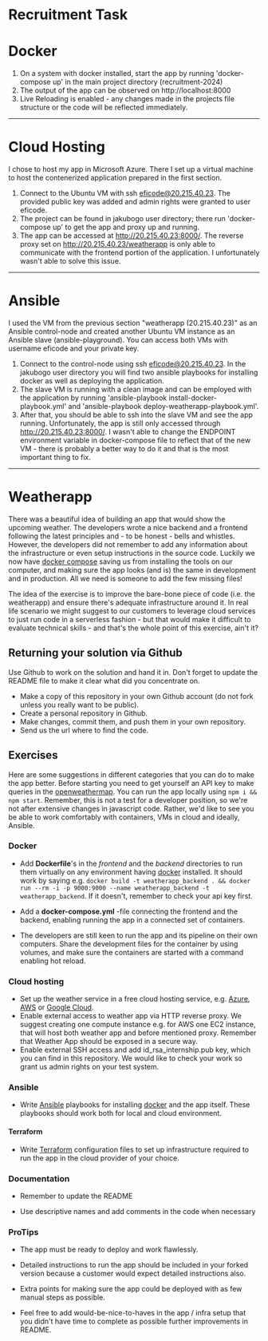 # Recruitment Task
# Docker
1. On a system with docker installed, start the app by running 'docker-compose up' in the main project directory (recruitment-2024) 
2. The output of the app can be observed on http://localhost:8000
3. Live Reloading is enabled - any changes made in the projects file structure or the code will be reflected immediately.
-------------------------------------------------------
# Cloud Hosting
I chose to host my app in Microsoft Azure. There I set up a virtual machine to host the contenerized application prepared in the first section.
1. Connect to the Ubuntu VM with ssh eficode@20.215.40.23. The provided public key was added and admin rights were granted to user eficode.
2. The project can be found in jakubogo user directory; there run 'docker-compose up' to get the app and proxy up and running.
3. The app can be accessed at http://20.215.40.23:8000/. The reverse proxy set on http://20.215.40.23/weatherapp is only able to communicate with the frontend portion of the application. I unfortunately wasn't able to solve this issue.
-------------------------------------------------------
# Ansible
I used the VM from the previous section "weatherapp (20.215.40.23)" as an Ansible control-node and created another Ubuntu VM instance as an Ansible slave (ansible-playground). You can access both VMs with username eficode and your private key.
1. Connect to the control-node using ssh eficode@20.215.40.23. In the jakubogo user directory you will find two ansible playbooks for installing docker as well as deploying the application.
2. The slave VM is running with a clean image and can be employed with the application by running 'ansible-playbook install-docker-playbook.yml' and 'ansible-playbook deploy-weatherapp-playbook.yml'.
3. After that, you should be able to ssh into the slave VM and see the app running. Unfortunately, the app is still only accessed through http://20.215.40.23:8000/. I wasn't able to change the ENDPOINT environment variable in docker-compose file to reflect that of the new VM - there is probably a better way to do it and that is the most important thing to fix.
-------------------------------------------------------


# Weatherapp

There was a beautiful idea of building an app that would show the upcoming weather. The developers wrote a nice backend and a frontend following the latest principles and - to be honest - bells and whistles. However, the developers did not remember to add any information about the infrastructure or even setup instructions in the source code.
Luckily we now have [docker compose](https://docs.docker.com/compose/) saving us from installing the tools on our computer, and making sure the app looks (and is) the same in development and in production. All we need is someone to add the few missing files!

The idea of the exercise is to improve the bare-bone piece of code (i.e. the weatherapp) and ensure there's adequate infrastructure around it. 
In real life scenario we might suggest to our customers to leverage cloud services to just run code in a serverless fashion - but that would make it difficult to evaluate technical skills - and that's the whole point of this exercise, ain't it? 


## Returning your solution via Github
Use Github to work on the solution and hand it in. Don't forget to update the README file to make it clear what did you concentrate on.

* Make a copy of this repository in your own Github account (do not fork unless you really want to be public).
* Create a personal repository in Github.
* Make changes, commit them, and push them in your own repository.
* Send us the url where to find the code.

## Exercises

Here are some suggestions in different categories that you can do to make the app better. Before starting you need to get yourself an API key to make queries in the [openweathermap](http://openweathermap.org/). You can run the app locally using `npm i && npm start`.
Remember, this is not a test for a developer position, so we're not after extensive changes in javascript code. Rather, we'd like to see you be able to work comfortably with containers, VMs in cloud and ideally, Ansible.

### Docker

* Add **Dockerfile**'s in the *frontend* and the *backend* directories to run them virtually on any environment having [docker](https://www.docker.com/) installed. It should work by saying e.g. `docker build -t weatherapp_backend . && docker run --rm -i -p 9000:9000 --name weatherapp_backend -t weatherapp_backend`. If it doesn't, remember to check your api key first.

* Add a **docker-compose.yml** -file connecting the frontend and the backend, enabling running the app in a connected set of containers.

* The developers are still keen to run the app and its pipeline on their own computers. Share the development files for the container by using volumes, and make sure the containers are started with a command enabling hot reload.

### Cloud hosting

* Set up the weather service in a free cloud hosting service, e.g. [Azure](https://azure.microsoft.com/en-us/free/), [AWS](https://aws.amazon.com/free/) or [Google Cloud](https://cloud.google.com/free/).
* Enable external access to weather app via HTTP reverse proxy. We suggest creating one compute instance e.g. for AWS one EC2 instance, that will host both weather app and before mentioned proxy. Remember that Weather App should be exposed in a secure way.
* Enable external SSH access and add id_rsa_internship.pub key, which you can find in this repository. We would like to check your work so grant us admin rights on your test system.

### Ansible

* Write [Ansible](http://docs.ansible.com/ansible/intro.html) playbooks for installing [docker](https://www.docker.com/) and the app itself. These playbooks should work both for local and cloud environment.

#### Terraform

* Write [Terraform](https://www.terraform.io/) configuration files to set up infrastructure required to run the app in the cloud provider of your choice.

### Documentation

* Remember to update the README

* Use descriptive names and add comments in the code when necessary

### ProTips

* The app must be ready to deploy and work flawlessly.

* Detailed instructions to run the app should be included in your forked version because a customer would expect detailed instructions also.

* Extra points for making sure the app could be deployed with as few manual steps as possible.

* Feel free to add would-be-nice-to-haves in the app / infra setup that you didn't have time to complete as possible further improvements in README.
